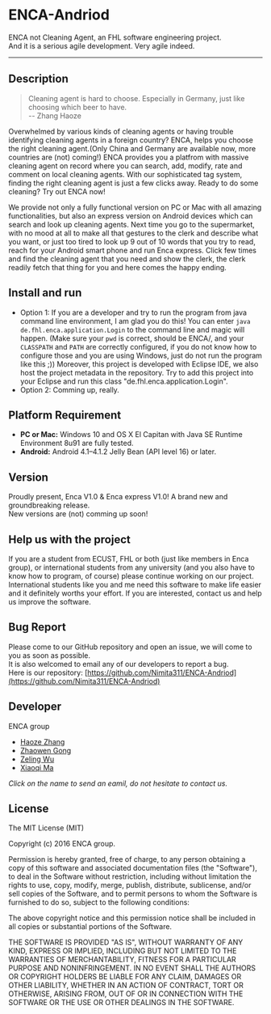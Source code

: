 # ENCA-Andriod
ENCA not Cleaning Agent, an FHL software engineering project.  
And it is a serious agile development. Very agile indeed.

---

## Description

> Cleaning agent is hard to choose. Especially in Germany, just like choosing which beer to have.  
>    -- Zhang Haoze

Overwhelmed by various kinds of cleaning agents or having trouble identifying cleaning agents in a foreign country? ENCA, helps you choose the right cleaning agent.(Only China and Germany are available now, more countries are (not) coming!) ENCA provides you a platfrom with massive cleaning agent on record where you can search, add, modify, rate and comment on local cleaning agents. With our sophisticated tag system, finding the right cleaning agent is just a few clicks away. Ready to do some cleaning? Try out ENCA now!

We provide not only a fully functional version on PC or Mac with all amazing functionalities, but also an express version on Android devices which can search and look up cleaning agents. Next time you go to the supermarket, with no mood at all to make all that gestures to the clerk and describe what you want, or just too tired to look up 9 out of 10 words that you try to read, reach for your Android smart phone and run Enca express. Click few times and find the cleaning agent that you need and show the clerk, the clerk readily fetch that thing for you and here comes the happy ending.

## Install and run

- Option 1: If you are a developer and try to run the program from java command line environment, I am glad you do this! You can enter `java de.fhl.enca.application.Login` to the command line and magic will happen. (Make sure your `pwd` is correct, should be ENCA/, and your `CLASSPATH` and `PATH` are correctly configured, if you do not know how to configure those and you are using Windows, just do not run the program like this ;)) Moreover, this project is developed with Eclipse IDE, we also host the project metadata in the repository. Try to add this project into your Eclipse and run this class "de.fhl.enca.application.Login".
- Option 2: Comming up, really.

## Platform Requirement
- __PC or Mac:__ Windows 10 and OS X El Capitan with Java SE Runtime Environment 8u91 are fully tested.
- __Android:__ Android 4.1–4.1.2 Jelly Bean (API level 16) or later.

## Version
Proudly present, Enca V1.0 & Enca express V1.0! A brand new and groundbreaking release.  
New versions are (not) comming up soon!  

## Help us with the project
If you are a student from ECUST, FHL or both (just like members in Enca group), or international students from any university (and you also have to know how to program, of course) please continue working on our project. International students like you and me need this software to make life easier and it definitely worths your effort. If you are interested, contact us and help us improve the software.

## Bug Report
Please come to our GitHub repository and open an issue, we will come to you as soon as possible.  
It is also welcomed to email any of our developers to report a bug.  
Here is our repository: [https://github.com/Nimita311/ENCA-Andriod](https://github.com/Nimita311/ENCA-Andriod)

## Developer
ENCA group
  - [Haoze Zhang](mailto:haoze.zhang@stud.fh-luebeck.de "send Haoze an email")
  - [Zhaowen Gong](mailto:zhaowen.gong@stud.fh-luebeck.de "send Zhaowen an email")
  - [Zeling Wu](mailto:zeling.wu@stud.fh-luebeck.de "send Zeling an email")
  - [Xiaoqi Ma](mailto:xiaoqi.ma@stud.fh-luebeck.de "send Xiaoqi an email")

_Click on the name to send an eamil, do not hesitate to contact us._

## License
The MIT License (MIT)

Copyright (c) 2016 ENCA group.

Permission is hereby granted, free of charge, to any person obtaining a copy
of this software and associated documentation files (the "Software"), to deal
in the Software without restriction, including without limitation the rights
to use, copy, modify, merge, publish, distribute, sublicense, and/or sell
copies of the Software, and to permit persons to whom the Software is
furnished to do so, subject to the following conditions:

The above copyright notice and this permission notice shall be included in
all copies or substantial portions of the Software.

THE SOFTWARE IS PROVIDED "AS IS", WITHOUT WARRANTY OF ANY KIND, EXPRESS OR
IMPLIED, INCLUDING BUT NOT LIMITED TO THE WARRANTIES OF MERCHANTABILITY,
FITNESS FOR A PARTICULAR PURPOSE AND NONINFRINGEMENT. IN NO EVENT SHALL THE
AUTHORS OR COPYRIGHT HOLDERS BE LIABLE FOR ANY CLAIM, DAMAGES OR OTHER
LIABILITY, WHETHER IN AN ACTION OF CONTRACT, TORT OR OTHERWISE, ARISING FROM,
OUT OF OR IN CONNECTION WITH THE SOFTWARE OR THE USE OR OTHER DEALINGS IN
THE SOFTWARE.
